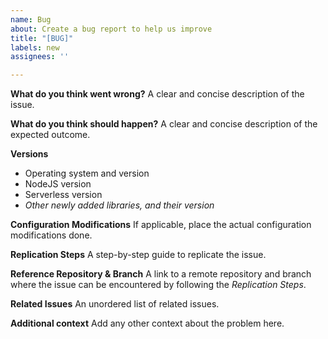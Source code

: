 ```yaml
---
name: Bug
about: Create a bug report to help us improve
title: "[BUG]"
labels: new
assignees: ''

---
```


**What do you think went wrong?**
A clear and concise description of the issue.

**What do you think should happen?**
A clear and concise description of the expected outcome.

**Versions**
- Operating system and version
- NodeJS version
- Serverless version
- _Other newly added libraries, and their version_

**Configuration Modifications**
If applicable, place the actual configuration modifications done.

**Replication Steps**
A step-by-step guide to replicate the issue.

**Reference Repository & Branch**
A link to a remote repository and branch where the issue can be encountered by following the _Replication Steps_.

**Related Issues**
An unordered list of related issues.

**Additional context**
Add any other context about the problem here.
